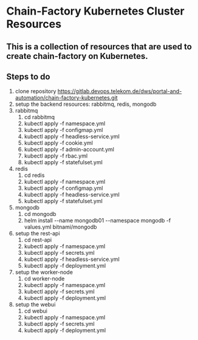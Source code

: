 # Chain-Factory Kubernetes Cluster Resources

## This is a collection of resources that are used to create chain-factory on Kubernetes.

## Steps to do

1. clone repository https://gitlab.devops.telekom.de/dws/portal-and-automation/chain-factory-kubernetes.git
2. setup the backend resources: rabbitmq, redis, mongodb
3. rabbitmq
   1. cd rabbitmq
   2. kubectl apply -f namespace.yml
   3. kubectl apply -f configmap.yml
   4. kubectl apply -f headless-service.yml
   5. kubectl apply -f cookie.yml
   6. kubectl apply -f admin-account.yml
   7. kubectl apply -f rbac.yml
   8. kubectl apply -f statefulset.yml
4. redis
   1. cd redis
   2. kubectl apply -f namespace.yml
   3. kubectl apply -f configmap.yml
   4. kubectl apply -f headless-service.yml
   5. kubectl apply -f statefulset.yml
5. mongodb
   1. cd mongodb
   2. helm install --name mongodb01 --namespace mongodb -f values.yml bitnami/mongodb
6. setup the rest-api
   1. cd rest-api
   2. kubectl apply -f namespace.yml
   3. kubectl apply -f secrets.yml
   4. kubectl apply -f headless-service.yml
   5. kubectl apply -f deployment.yml
7. setup the worker-node
   1. cd worker-node
   2. kubectl apply -f namespace.yml
   3. kubectl apply -f secrets.yml
   4. kubectl apply -f deployment.yml
8. setup the webui
   1. cd webui
   2. kubectl apply -f namespace.yml
   3. kubectl apply -f secrets.yml
   4. kubectl apply -f deployment.yml